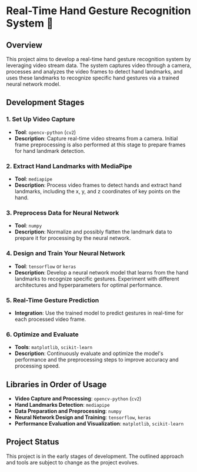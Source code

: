 # Real-Time Hand Gesture Recognition System 🫴

## Overview
This project aims to develop a real-time hand gesture recognition system by leveraging video stream data. The system captures video through a camera, processes and analyzes the video frames to detect hand landmarks, and uses these landmarks to recognize specific hand gestures via a trained neural network model.

## Development Stages

### 1. Set Up Video Capture
- **Tool**: `opencv-python` (`cv2`)
- **Description**: Capture real-time video streams from a camera. Initial frame preprocessing is also performed at this stage to prepare frames for hand landmark detection.

### 2. Extract Hand Landmarks with MediaPipe
- **Tool**: `mediapipe`
- **Description**: Process video frames to detect hands and extract hand landmarks, including the x, y, and z coordinates of key points on the hand.

### 3. Preprocess Data for Neural Network
- **Tool**: `numpy`
- **Description**: Normalize and possibly flatten the landmark data to prepare it for processing by the neural network.

### 4. Design and Train Your Neural Network
- **Tool**: `tensorflow` or `keras`
- **Description**: Develop a neural network model that learns from the hand landmarks to recognize specific gestures. Experiment with different architectures and hyperparameters for optimal performance.

### 5. Real-Time Gesture Prediction
- **Integration**: Use the trained model to predict gestures in real-time for each processed video frame.

### 6. Optimize and Evaluate
- **Tools**: `matplotlib`, `scikit-learn`
- **Description**: Continuously evaluate and optimize the model's performance and the preprocessing steps to improve accuracy and processing speed.

## Libraries in Order of Usage
- **Video Capture and Processing**: `opencv-python` (`cv2`)
- **Hand Landmarks Detection**: `mediapipe`
- **Data Preparation and Preprocessing**: `numpy`
- **Neural Network Design and Training**: `tensorflow`, `keras`
- **Performance Evaluation and Visualization**: `matplotlib`, `scikit-learn`

## Project Status
This project is in the early stages of development. The outlined approach and tools are subject to change as the project evolves.